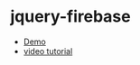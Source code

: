 # jquery-firebase
- [Demo](https://jquery-firebase-684a6.firebaseapp.com/)
- [video tutorial](https://www.youtube.com/watch?v=e6aoUnLQBAw)
